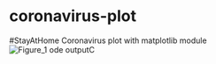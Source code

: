 # coronavirus-plot
#StayAtHome Coronavirus plot with matplotlib module<br>
![Figure_1](https://user-images.githubusercontent.com/61402409/79360867-cf430100-7f44-11ea-8cef-61f2ef1213c0.png)
ode outputC
